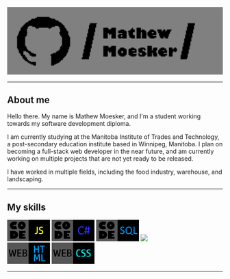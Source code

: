 <img src="/assets/img/git-banner.png">
<hr>
<h2>About me</h2>
Hello there. My name is Mathew Moesker, and I'm a student working towards my software development diploma.

I am currently studying at the Manitoba Institute of Trades and Technology, a post-secondary education institute based in Winnipeg, Manitoba. I plan on becoming a full-stack web developer in the near future, and am currently working on multiple projects that are not yet ready to be released. 

I have worked in multiple fields, including the food industry, warehouse, and landscaping.
<hr>
<h2>My skills</h2>
<p float="left">
  <img src="/assets/img/javascript-tag.png"> 
  <img src="/assets/img/Code_cs.png">
  <img src="/assets/img/code-sql.png">
  <img src="/assets/img/Code-java.png">
  <br>
  <img src="/assets/img/html-tag.png"> 
  <img src="/assets/img/css-tag.png">
</p>
<hr>
